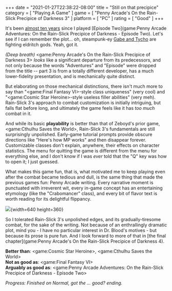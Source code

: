 +++
date = "2021-01-27T22:38:22-08:00"
title = "Still on that precipice"
category = [ "Playing A Game" ]
game = [ "Penny Arcade's On the Rain-Slick Precipice of Darkness 3" ]
platform = [ "PC" ]
rating = [ "Good" ]
+++

It's been [almost ten years]($SiteBaseURL$2011/02/08/penny-arcade-adventures-on-the-rain-slick-precipice-of-darkness-episode-2-2/) since I played [Episode Two](game:Penny Arcade Adventures: On the Rain-Slick Precipice of Darkness - Episode Two).  Let's see if I can remember the plot... oh, steampunk-ey <a href="https://www.penny-arcade.com/">Gabe and Tycho</a> are fighting eldritch gods.  Yeah, got it.

<i>(Deep breath)</i> <game:Penny Arcade's On the Rain-Slick Precipice of Darkness 3> <i>looks</i> like a significant departure from its predecessors, and not only because the words "Adventures" and "Episode" were dropped from the title -- part 3 is from a totally different developer, has a much lower-fidelity presentation, and is mechanically quite distinct.

But elaborating on those mechanical distinctions, there isn't much more to say than "<game:Final Fantasy VI>-style class uniqueness" (very cool) and "<game:Cosmic Star Heroine>-style useless filler abilities" (very meh).  Rain-Slick 3's approach to combat customization is initially intriguing, but falls flat before long, and ultimately the game feels like it has <i>too much</i> combat in it.

And while its basic <b>playability</b> is better than that of Zeboyd's prior game, <game:Cthulhu Saves the World>, Rain-Slick 3's fundamentals are still surprisingly unpolished.  Early-game tutorial prompts provide obscure directions like "Here's how MP works" and then disappear forever.  Customizable classes don't explain, anywhere, their effects on character statistics.  The menu for quitting the game is different from the menu for everything else, and I don't know if I was <i>ever</i> told that the "Q" key was how to open it; I just guessed.

What makes this game fun, that is, what motivated me to keep playing even after the combat became tedious and dull, is the same thing that made the previous games fun: Penny Arcade writing.  Every narrative moment is punctuated with irreverent wit, every in-game concept has an entertaining etymology (like the "Crabomancer" class), and every bit of flavor text is worth reading for its delightful flippancy.

![]($SiteBaseURL$pennyarcade-rspd-3_donttouch.jpg){width=640 height=360}

So I tolerated Rain-Slick 3's unpolished edges, and its gradually-tiresome combat, for the sake of the writing.  Not because of an enthrallingly dramatic plot, mind you - I have no particular interest in Dr. Blood's motives - but because its prose is pure fun.  And I look forward to more of that in [the final chapter](game:Penny Arcade's On the Rain-Slick Precipice of Darkness 4).

<b>Better than</b>: <game:Cosmic Star Heroine>, <game:Cthulhu Saves the World>  
<b>Not as good as</b>: <game:Final Fantasy VI>  
<b>Arguably as good as</b>: <game:Penny Arcade Adventures: On the Rain-Slick Precipice of Darkness - Episode Two>

<i>Progress: Finished on Normal, got the ... good? ending.</i>
